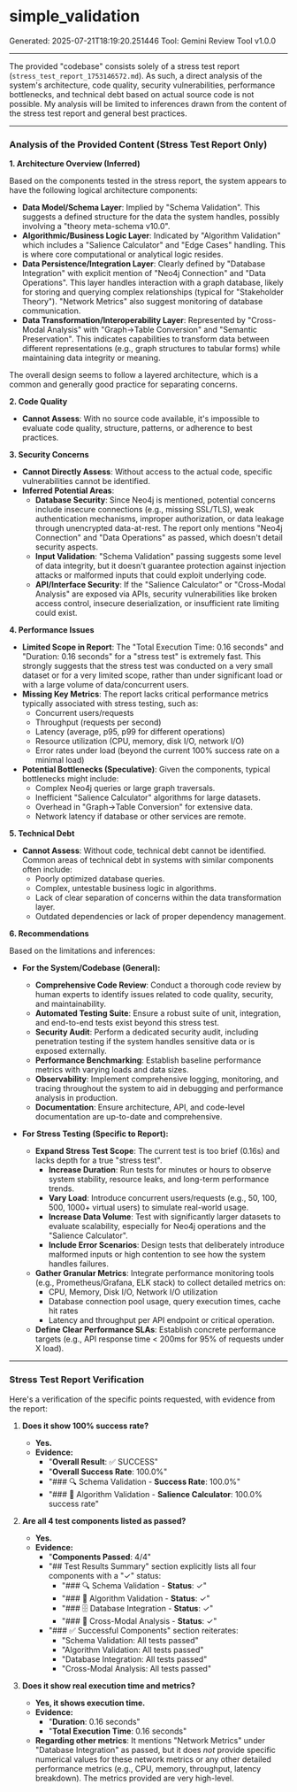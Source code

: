 # simple_validation
Generated: 2025-07-21T18:19:20.251446
Tool: Gemini Review Tool v1.0.0

---

The provided "codebase" consists solely of a stress test report (`stress_test_report_1753146572.md`). As such, a direct analysis of the system's architecture, code quality, security vulnerabilities, performance bottlenecks, and technical debt based on actual source code is not possible. My analysis will be limited to inferences drawn from the content of the stress test report and general best practices.

---

### Analysis of the Provided Content (Stress Test Report Only)

**1. Architecture Overview (Inferred)**

Based on the components tested in the stress report, the system appears to have the following logical architecture components:

*   **Data Model/Schema Layer**: Implied by "Schema Validation". This suggests a defined structure for the data the system handles, possibly involving a "theory meta-schema v10.0".
*   **Algorithmic/Business Logic Layer**: Indicated by "Algorithm Validation" which includes a "Salience Calculator" and "Edge Cases" handling. This is where core computational or analytical logic resides.
*   **Data Persistence/Integration Layer**: Clearly defined by "Database Integration" with explicit mention of "Neo4j Connection" and "Data Operations". This layer handles interaction with a graph database, likely for storing and querying complex relationships (typical for "Stakeholder Theory"). "Network Metrics" also suggest monitoring of database communication.
*   **Data Transformation/Interoperability Layer**: Represented by "Cross-Modal Analysis" with "Graph→Table Conversion" and "Semantic Preservation". This indicates capabilities to transform data between different representations (e.g., graph structures to tabular forms) while maintaining data integrity or meaning.

The overall design seems to follow a layered architecture, which is a common and generally good practice for separating concerns.

**2. Code Quality**

*   **Cannot Assess**: With no source code available, it's impossible to evaluate code quality, structure, patterns, or adherence to best practices.

**3. Security Concerns**

*   **Cannot Directly Assess**: Without access to the actual code, specific vulnerabilities cannot be identified.
*   **Inferred Potential Areas**:
    *   **Database Security**: Since Neo4j is mentioned, potential concerns include insecure connections (e.g., missing SSL/TLS), weak authentication mechanisms, improper authorization, or data leakage through unencrypted data-at-rest. The report only mentions "Neo4j Connection" and "Data Operations" as passed, which doesn't detail security aspects.
    *   **Input Validation**: "Schema Validation" passing suggests some level of data integrity, but it doesn't guarantee protection against injection attacks or malformed inputs that could exploit underlying code.
    *   **API/Interface Security**: If the "Salience Calculator" or "Cross-Modal Analysis" are exposed via APIs, security vulnerabilities like broken access control, insecure deserialization, or insufficient rate limiting could exist.

**4. Performance Issues**

*   **Limited Scope in Report**: The "Total Execution Time: 0.16 seconds" and "Duration: 0.16 seconds" for a "stress test" is extremely fast. This strongly suggests that the stress test was conducted on a very small dataset or for a very limited scope, rather than under significant load or with a large volume of data/concurrent users.
*   **Missing Key Metrics**: The report lacks critical performance metrics typically associated with stress testing, such as:
    *   Concurrent users/requests
    *   Throughput (requests per second)
    *   Latency (average, p95, p99 for different operations)
    *   Resource utilization (CPU, memory, disk I/O, network I/O)
    *   Error rates under load (beyond the current 100% success rate on a minimal load)
*   **Potential Bottlenecks (Speculative)**: Given the components, typical bottlenecks might include:
    *   Complex Neo4j queries or large graph traversals.
    *   Inefficient "Salience Calculator" algorithms for large datasets.
    *   Overhead in "Graph→Table Conversion" for extensive data.
    *   Network latency if database or other services are remote.

**5. Technical Debt**

*   **Cannot Assess**: Without code, technical debt cannot be identified. Common areas of technical debt in systems with similar components often include:
    *   Poorly optimized database queries.
    *   Complex, untestable business logic in algorithms.
    *   Lack of clear separation of concerns within the data transformation layer.
    *   Outdated dependencies or lack of proper dependency management.

**6. Recommendations**

Based on the limitations and inferences:

*   **For the System/Codebase (General):**
    *   **Comprehensive Code Review**: Conduct a thorough code review by human experts to identify issues related to code quality, security, and maintainability.
    *   **Automated Testing Suite**: Ensure a robust suite of unit, integration, and end-to-end tests exist beyond this stress test.
    *   **Security Audit**: Perform a dedicated security audit, including penetration testing if the system handles sensitive data or is exposed externally.
    *   **Performance Benchmarking**: Establish baseline performance metrics with varying loads and data sizes.
    *   **Observability**: Implement comprehensive logging, monitoring, and tracing throughout the system to aid in debugging and performance analysis in production.
    *   **Documentation**: Ensure architecture, API, and code-level documentation are up-to-date and comprehensive.

*   **For Stress Testing (Specific to Report):**
    *   **Expand Stress Test Scope**: The current test is too brief (0.16s) and lacks depth for a true "stress test".
        *   **Increase Duration**: Run tests for minutes or hours to observe system stability, resource leaks, and long-term performance trends.
        *   **Vary Load**: Introduce concurrent users/requests (e.g., 50, 100, 500, 1000+ virtual users) to simulate real-world usage.
        *   **Increase Data Volume**: Test with significantly larger datasets to evaluate scalability, especially for Neo4j operations and the "Salience Calculator".
        *   **Include Error Scenarios**: Design tests that deliberately introduce malformed inputs or high contention to see how the system handles failures.
    *   **Gather Granular Metrics**: Integrate performance monitoring tools (e.g., Prometheus/Grafana, ELK stack) to collect detailed metrics on:
        *   CPU, Memory, Disk I/O, Network I/O utilization
        *   Database connection pool usage, query execution times, cache hit rates
        *   Latency and throughput per API endpoint or critical operation.
    *   **Define Clear Performance SLAs**: Establish concrete performance targets (e.g., API response time < 200ms for 95% of requests under X load).

---

### Stress Test Report Verification

Here's a verification of the specific points requested, with evidence from the report:

1.  **Does it show 100% success rate?**
    *   **Yes.**
    *   **Evidence:**
        *   "**Overall Result**: ✅ SUCCESS"
        *   "**Overall Success Rate**: 100.0%"
        *   "### 🔍 Schema Validation - **Success Rate**: 100.0%"
        *   "### 🧮 Algorithm Validation - **Salience Calculator**: 100.0% success rate"

2.  **Are all 4 test components listed as passed?**
    *   **Yes.**
    *   **Evidence:**
        *   "**Components Passed**: 4/4"
        *   "## Test Results Summary" section explicitly lists all four components with a "✓" status:
            *   "### 🔍 Schema Validation - **Status**: ✓"
            *   "### 🧮 Algorithm Validation - **Status**: ✓"
            *   "### 🗄️ Database Integration - **Status**: ✓"
            *   "### 🔄 Cross-Modal Analysis - **Status**: ✓"
        *   "### ✅ Successful Components" section reiterates:
            *   "Schema Validation: All tests passed"
            *   "Algorithm Validation: All tests passed"
            *   "Database Integration: All tests passed"
            *   "Cross-Modal Analysis: All tests passed"

3.  **Does it show real execution time and metrics?**
    *   **Yes, it shows execution time.**
    *   **Evidence:**
        *   "**Duration**: 0.16 seconds"
        *   "**Total Execution Time**: 0.16 seconds"
    *   **Regarding other metrics**: It mentions "Network Metrics" under "Database Integration" as passed, but it does *not* provide specific numerical values for these network metrics or any other detailed performance metrics (e.g., CPU, memory, throughput, latency breakdown). The metrics provided are very high-level.